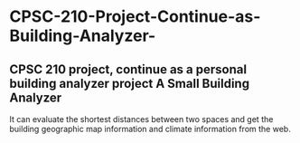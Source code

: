 # CPSC-210-Project-Continue-as-Building-Analyzer-
CPSC 210 project, continue as a personal building analyzer project
A Small Building Analyzer 
-------------------------
It can evaluate the shortest distances between two spaces and get the building geographic 
map information and climate information from the web.
